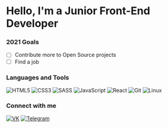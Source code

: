# Hello, I'm a Junior Front-End Developer

### 2021 Goals
- [ ] Contribute more to Open Source projects
- [ ] Find a job

### Languages and Tools
![HTML5](https://img.shields.io/badge/-HTML5-24292e?style=for-the-badge&logo=HTML5 "HTML5")
![CSS3](https://img.shields.io/badge/-CSS3-24292e?style=for-the-badge&logo=CSS3 "CSS3")
![SASS](https://img.shields.io/badge/-SASS-24292e?style=for-the-badge&logo=SASS "SASS")
![JavaScript](https://img.shields.io/badge/-JavaScript-24292e?style=for-the-badge&logo=JavaScript "JavaScript")
![React](https://img.shields.io/badge/-React-24292e?style=for-the-badge&logo=React "React")
![Git](https://img.shields.io/badge/-Git-24292e?style=for-the-badge&logo=Git "Git")
![Linux](https://img.shields.io/badge/-Linux-24292e?style=for-the-badge&logo=Linux "Linux")

### Connect with me
[![VK](https://img.shields.io/badge/-VKontakte-24292e?style=for-the-badge&logo=VK "VK")](https://vk.com/lleon_k)
[![Telegram](https://img.shields.io/badge/-Telegram-24292e?style=for-the-badge&logo=Telegram "Telegram")](https://t.me/RamatovZulfikor)